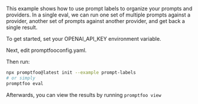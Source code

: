 This example shows how to use prompt labels to organize your prompts and providers.
In a single eval, we can run one set of multiple prompts against a provider, another set
of prompts against another provider, and get back a single result.

To get started, set your OPENAI_API_KEY environment variable.

Next, edit promptfooconfig.yaml.

Then run:

```bash
npx promptfoo@latest init --example prompt-labels
# or simply
promptfoo eval
```

Afterwards, you can view the results by running `promptfoo view`
